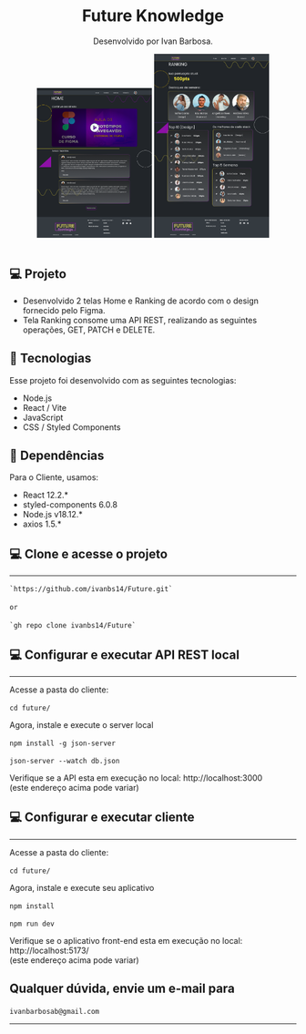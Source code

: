 <h1 align="center"> Future Knowledge </h1>

<p align="center">
Desenvolvido por Ivan Barbosa.<br>
</p>

<div align="center">
  <img alt="License" src="./public/HOME.png" width="40%" display="flex" gap="5px" >
  <img alt="License" src="./public/RANKING.png" width="40%" display="flex" gap="5px">
</div>

<br>

## 💻 Projeto

- Desenvolvido 2 telas Home e Ranking de acordo com o design fornecido pelo Figma.
- Tela Ranking consome uma API REST, realizando as seguintes operações, GET, PATCH e DELETE.

## 🚀 Tecnologias

Esse projeto foi desenvolvido com as seguintes tecnologias:

- Node.js
- React / Vite
- JavaScript
- CSS / Styled Components

## 🔖 Dependências

Para o Cliente, usamos:
- React 12.2.*
- styled-components 6.0.8
- Node.js v18.12.*
- axios 1.5.*


## 💻 Clone e acesse o projeto
------------
    `https://github.com/ivanbs14/Future.git`

    or 

    `gh repo clone ivanbs14/Future`

## 💻 Configurar e executar API REST local
------------
Acesse a pasta do cliente:

`cd future/`

Agora, instale e execute o server local

`npm install -g json-server`


`json-server --watch db.json`

Verifique se a API esta em execução no local: http://localhost:3000 <br />(este endereço acima pode variar)

## 💻 Configurar e executar cliente
------------
Acesse a pasta do cliente:

`cd future/`

Agora, instale e execute seu aplicativo

`npm install`

`npm run dev`

Verifique se o aplicativo front-end esta em execução no local: http://localhost:5173/ <br />(este endereço acima pode variar)

## Qualquer dúvida, envie um e-mail para

`ivanbarbosab@gmail.com`

---
